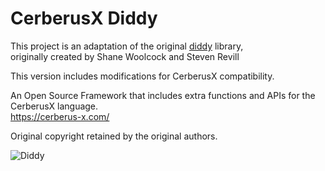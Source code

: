 # CerberusX Diddy

This project is an adaptation of the original [diddy](https://github.com/swoolcock/diddy) library,  
originally created by Shane Woolcock and Steven Revill

This version includes modifications for CerberusX compatibility. 

An Open Source Framework that includes extra functions and APIs for the CerberusX language. <br>
https://cerberus-x.com/

Original copyright retained by the original authors.

![Diddy](https://raw.githubusercontent.com/swoolcock/diddy/master/images/diddy128.png)
